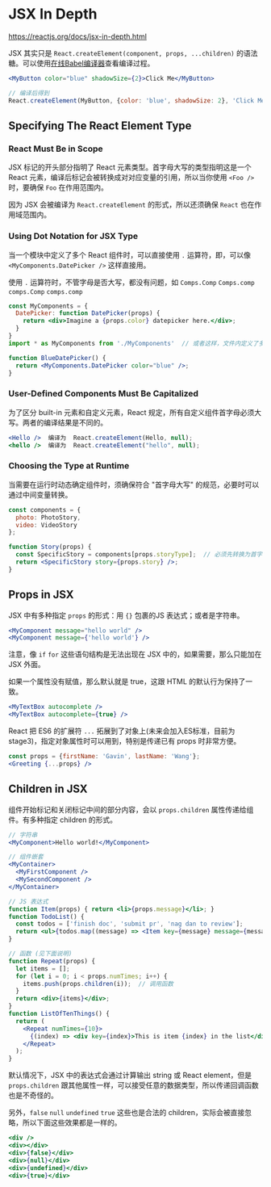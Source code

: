 # JSX In Depth

https://reactjs.org/docs/jsx-in-depth.html

JSX 其实只是 `React.createElement(component, props, ...children)` 的语法糖。可以使用[在线Babel编译器](https://babeljs.io/repl/#?presets=react)查看编译过程。

```jsx
<MyButton color="blue" shadowSize={2}>Click Me</MyButton>

// 编译后得到
React.createElement(MyButton, {color: 'blue', shadowSize: 2}, 'Click Me')
```


## Specifying The React Element Type

### React Must Be in Scope

JSX 标记的开头部分指明了 React 元素类型。首字母大写的类型指明这是一个 React 元素，编译后标记会被转换成对对应变量的引用，所以当你使用 `<Foo />` 时，要确保 `Foo` 在作用范围内。

因为 JSX 会被编译为 `React.createElement` 的形式，所以还须确保 `React` 也在作用域范围内。

### Using Dot Notation for JSX Type

当一个模块中定义了多个 React 组件时，可以直接使用 `.` 运算符，即，可以像 `<MyComponents.DatePicker />` 这样直接用。

使用 `.` 运算符时，不管字母是否大写，都没有问题，如 `Comps.Comp` `Comps.comp` `comps.Comp` `comps.comp`

```jsx
const MyComponents = {
  DatePicker: function DatePicker(props) {
    return <div>Imagine a {props.color} datepicker here.</div>;
  }
}
import * as MyComponents from './MyComponents'  // 或者这样，文件内定义了多个 export

function BlueDatePicker() {
  return <MyComponents.DatePicker color="blue" />;
}
```

### User-Defined Components Must Be Capitalized

为了区分 built-in 元素和自定义元素，React 规定，所有自定义组件首字母必须大写。两者的编译结果是不同的。

```jsx
<Hello />  编译为  React.createElement(Hello, null);
<hello />  编译为  React.createElement("hello", null);
```

### Choosing the Type at Runtime

当需要在运行时动态确定组件时，须确保符合 "首字母大写" 的规范，必要时可以通过中间变量转换。

```jsx
const components = {
  photo: PhotoStory,
  video: VideoStory
};

function Story(props) {
  const SpecificStory = components[props.storyType];  // 必须先转换为首字母大写的形式
  return <SpecificStory story={props.story} />;
}
```

## Props in JSX

JSX 中有多种指定 `props` 的形式：用 `{}` 包裹的JS 表达式；或者是字符串。

```jsx
<MyComponent message="hello world" />
<MyComponent message={'hello world'} />
```

注意，像 `if` `for` 这些语句结构是无法出现在 JSX 中的，如果需要，那么只能加在 JSX 外面。

如果一个属性没有赋值，那么默认就是 true，这跟 HTML 的默认行为保持了一致。

```jsx
<MyTextBox autocomplete />
<MyTextBox autocomplete={true} />
```

React 把 ES6 的扩展符 `...` 拓展到了对象上(未来会加入ES标准，目前为 stage3)，指定对象属性时可以用到，特别是传递已有 props 时非常方便。

```jsx
const props = {firstName: 'Gavin', lastName: 'Wang'};
<Greeting {...props} />
```


## Children in JSX

组件开始标记和关闭标记中间的部分内容，会以 `props.children` 属性传递给组件。有多种指定 children 的形式。

```jsx
// 字符串
<MyComponent>Hello world!</MyComponent>

// 组件嵌套
<MyContainer>
  <MyFirstComponent />
  <MySecondComponent />
</MyContainer>

// JS 表达式
function Item(props) { return <li>{props.message}</li>; }
function TodoList() {
  const todos = ['finish doc', 'submit pr', 'nag dan to review'];
  return <ul>{todos.map((message) => <Item key={message} message={message} />)}</ul>;
}

// 函数 (见下面说明)
function Repeat(props) {
  let items = [];
  for (let i = 0; i < props.numTimes; i++) {
    items.push(props.children(i));  // 调用函数
  }
  return <div>{items}</div>;
}
function ListOfTenThings() {
  return (
    <Repeat numTimes={10}>
      {(index) => <div key={index}>This is item {index} in the list</div>}
    </Repeat>
  );
}
```

默认情况下，JSX 中的表达式会通过计算输出 string 或 React element，但是 `props.children` 跟其他属性一样，可以接受任意的数据类型，所以传递回调函数也是不奇怪的。

另外，`false` `null` `undefined` `true` 这些也是合法的 children，实际会被直接忽略，所以下面这些效果都是一样的。

```jsx
<div />
<div></div>
<div>{false}</div>
<div>{null}</div>
<div>{undefined}</div>
<div>{true}</div>
```
